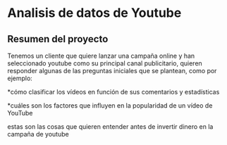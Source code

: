 <h1>Analisis de datos de Youtube</h1>

<h2>Resumen del proyecto</h2>
Tenemos un cliente que quiere lanzar una campaña online y han seleccionado youtube como su principal canal publicitario, quieren responder algunas de las preguntas iniciales que se plantean, como por ejemplo:


*cómo clasificar los vídeos en función de sus comentarios y estadísticas 

*cuáles son los factores que influyen en la popularidad de un vídeo de YouTube 

estas son las cosas que quieren entender antes de invertir dinero en la campaña de youtube  
